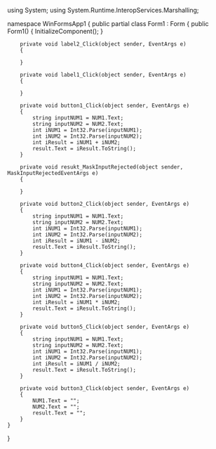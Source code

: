 using System;
using System.Runtime.InteropServices.Marshalling;

namespace WinFormsApp1
{
    public partial class Form1 : Form
    {
        public Form1()
        {
            InitializeComponent();
        }

        private void label2_Click(object sender, EventArgs e)
        {

        }

        private void label1_Click(object sender, EventArgs e)
        {

        }

        private void button1_Click(object sender, EventArgs e)
        {
            string inputNUM1 = NUM1.Text;
            string inputNUM2 = NUM2.Text;
            int iNUM1 = Int32.Parse(inputNUM1);
            int iNUM2 = Int32.Parse(inputNUM2);
            int iResult = iNUM1 + iNUM2;
            result.Text = iResult.ToString();
        }

        private void resukt_MaskInputRejected(object sender, MaskInputRejectedEventArgs e)
        {

        }

        private void button2_Click(object sender, EventArgs e)
        {
            string inputNUM1 = NUM1.Text;
            string inputNUM2 = NUM2.Text;
            int iNUM1 = Int32.Parse(inputNUM1);
            int iNUM2 = Int32.Parse(inputNUM2);
            int iResult = iNUM1 - iNUM2;
            result.Text = iResult.ToString();
        }

        private void button4_Click(object sender, EventArgs e)
        {
            string inputNUM1 = NUM1.Text;
            string inputNUM2 = NUM2.Text;
            int iNUM1 = Int32.Parse(inputNUM1);
            int iNUM2 = Int32.Parse(inputNUM2);
            int iResult = iNUM1 * iNUM2;
            result.Text = iResult.ToString();
        }

        private void button5_Click(object sender, EventArgs e)
        {
            string inputNUM1 = NUM1.Text;
            string inputNUM2 = NUM2.Text;
            int iNUM1 = Int32.Parse(inputNUM1);
            int iNUM2 = Int32.Parse(inputNUM2);
            int iResult = iNUM1 / iNUM2;
            result.Text = iResult.ToString();
        }

        private void button3_Click(object sender, EventArgs e)
        {
            NUM1.Text = "";
            NUM2.Text = "";
            result.Text = "";
        }
    }
}
